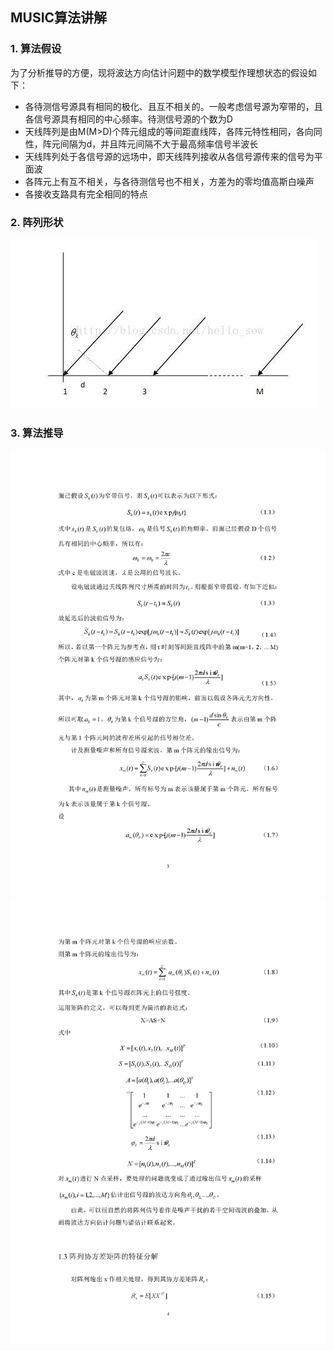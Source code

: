 ## MUSIC算法讲解

### 1. 算法假设
为了分析推导的方便，现将波达方向估计问题中的数学模型作理想状态的假设如下：
* 各待测信号源具有相同的极化、且互不相关的。一般考虑信号源为窄带的，且各信号源具有相同的中心频率。待测信号源的个数为D
* 天线阵列是由M(M>D)个阵元组成的等间距直线阵，各阵元特性相同，各向同性，阵元间隔为d，并且阵元间隔不大于最高频率信号半波长
* 天线阵列处于各信号源的远场中，即天线阵列接收从各信号源传来的信号为平面波
* 各阵元上有互不相关，与各待测信号也不相关，方差为的零均值高斯白噪声
* 各接收支路具有完全相同的特点

### 2. 阵列形状
![](1.jpeg)

### 3. 算法推导
![](2.png)
![](3.png)
